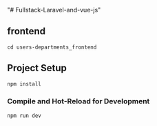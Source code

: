 "# Fullstack-Laravel-and-vue-js"

## frontend

```
cd users-departments_frontend
```

## Project Setup

```sh
npm install
```

### Compile and Hot-Reload for Development

```sh
npm run dev
```
